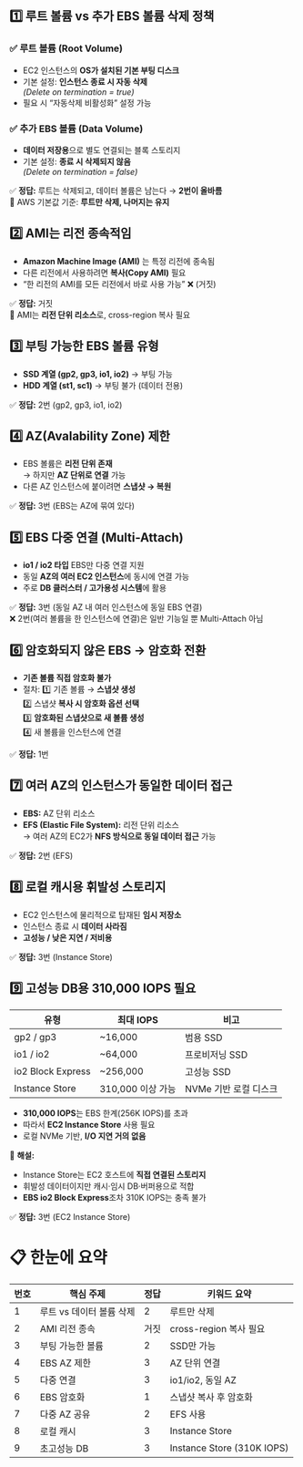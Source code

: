 ## 1️⃣ 루트 볼륨 vs 추가 EBS 볼륨 삭제 정책

### ✅ 루트 볼륨 (Root Volume)
- EC2 인스턴스의 **OS가 설치된 기본 부팅 디스크**
- 기본 설정: **인스턴스 종료 시 자동 삭제**  
  *(Delete on termination = true)*
- 필요 시 “자동삭제 비활성화” 설정 가능

### ✅ 추가 EBS 볼륨 (Data Volume)
- **데이터 저장용**으로 별도 연결되는 블록 스토리지
- 기본 설정: **종료 시 삭제되지 않음**  
  *(Delete on termination = false)*

✅ **정답:** 루트는 삭제되고, 데이터 볼륨은 남는다 → **2번이 올바름**  
📌 AWS 기본값 기준: **루트만 삭제, 나머지는 유지**



## 2️⃣ AMI는 리전 종속적임

- **Amazon Machine Image (AMI)** 는 특정 리전에 종속됨  
- 다른 리전에서 사용하려면 **복사(Copy AMI)** 필요  
- “한 리전의 AMI를 모든 리전에서 바로 사용 가능” ❌ (거짓)

✅ **정답:** 거짓  
📝 AMI는 **리전 단위 리소스**로, cross-region 복사 필요



## 3️⃣ 부팅 가능한 EBS 볼륨 유형

- **SSD 계열 (gp2, gp3, io1, io2)** → 부팅 가능  
- **HDD 계열 (st1, sc1)** → 부팅 불가 (데이터 전용)

✅ **정답:** 2번 (gp2, gp3, io1, io2)



## 4️⃣ AZ(Avalability Zone) 제한

- EBS 볼륨은 **리전 단위 존재**  
  → 하지만 **AZ 단위로 연결** 가능
- 다른 AZ 인스턴스에 붙이려면 **스냅샷 → 복원**

✅ **정답:** 3번 (EBS는 AZ에 묶여 있다)



## 5️⃣ EBS 다중 연결 (Multi-Attach)

- **io1 / io2 타입** EBS만 다중 연결 지원  
- 동일 **AZ의 여러 EC2 인스턴스**에 동시에 연결 가능  
- 주로 **DB 클러스터 / 고가용성 시스템**에 활용

✅ **정답:** 3번 (동일 AZ 내 여러 인스턴스에 동일 EBS 연결)  
❌ 2번(여러 볼륨을 한 인스턴스에 연결)은 일반 기능일 뿐 Multi-Attach 아님



## 6️⃣ 암호화되지 않은 EBS → 암호화 전환

- **기존 볼륨 직접 암호화 불가**
- 절차:
  1️⃣ 기존 볼륨 → **스냅샷 생성**  
  2️⃣ 스냅샷 **복사 시 암호화 옵션 선택**  
  3️⃣ **암호화된 스냅샷으로 새 볼륨 생성**  
  4️⃣ 새 볼륨을 인스턴스에 연결

✅ **정답:** 1번



## 7️⃣ 여러 AZ의 인스턴스가 동일한 데이터 접근

- **EBS:** AZ 단위 리소스  
- **EFS (Elastic File System):** 리전 단위 리소스  
  → 여러 AZ의 EC2가 **NFS 방식으로 동일 데이터 접근** 가능

✅ **정답:** 2번 (EFS)



## 8️⃣ 로컬 캐시용 휘발성 스토리지

- EC2 인스턴스에 물리적으로 탑재된 **임시 저장소**
- 인스턴스 종료 시 **데이터 사라짐**
- **고성능 / 낮은 지연 / 저비용**

✅ **정답:** 3번 (Instance Store)



## 9️⃣ 고성능 DB용 310,000 IOPS 필요

| 유형 | 최대 IOPS | 비고 |
|------|------------|------|
| gp2 / gp3 | ~16,000 | 범용 SSD |
| io1 / io2 | ~64,000 | 프로비저닝 SSD |
| io2 Block Express | ~256,000 | 고성능 SSD |
| Instance Store | 310,000 이상 가능 | NVMe 기반 로컬 디스크 |

- **310,000 IOPS**는 EBS 한계(256K IOPS)를 초과  
- 따라서 **EC2 Instance Store** 사용 필요  
- 로컬 NVMe 기반, **I/O 지연 거의 없음**

📘 **해설:**
- Instance Store는 EC2 호스트에 **직접 연결된 스토리지**
- 휘발성 데이터이지만 캐시·임시 DB·버퍼용으로 적합  
- **EBS io2 Block Express**조차 310K IOPS는 충족 불가

✅ **정답:** 3번 (EC2 Instance Store)



# 📋 한눈에 요약

| 번호 | 핵심 주제 | 정답 | 키워드 요약 |
|------|------------|-------|-------------|
| 1 | 루트 vs 데이터 볼륨 삭제 | 2 | 루트만 삭제 |
| 2 | AMI 리전 종속 | 거짓 | cross-region 복사 필요 |
| 3 | 부팅 가능한 볼륨 | 2 | SSD만 가능 |
| 4 | EBS AZ 제한 | 3 | AZ 단위 연결 |
| 5 | 다중 연결 | 3 | io1/io2, 동일 AZ |
| 6 | EBS 암호화 | 1 | 스냅샷 복사 후 암호화 |
| 7 | 다중 AZ 공유 | 2 | EFS 사용 |
| 8 | 로컬 캐시 | 3 | Instance Store |
| 9 | 초고성능 DB | 3 | Instance Store (310K IOPS) |
